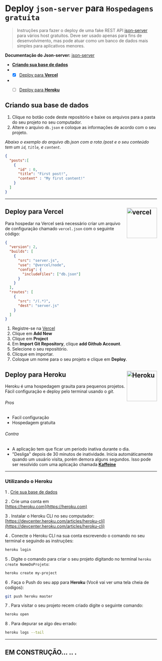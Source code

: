 # Deploy `json-server` para `Hospedagens gratuita`


> Instruções para fazer o deploy de uma fake REST API [json-server](https://github.com/typicode/json-server) para vários host gratuitos. Deve ser usado apenas para fins de desenvolvimento, mas pode atuar como um banco de dados mais simples para aplicativos menores.

**Documentação do Json-server:** [json-server](https://github.com/typicode/json-server)
* [**Criando sua base de dados**](#criar)
* - [x] [Deploy para **Vercel**](#deploy-para-vercel)
* - [ ] [Deploy para **Heroku**](#deploy-para-Heroku)


## Criando sua base de dados

1. Clique no botão code deste repositório e baixe os arquivos para a pasta do seu projeto no seu computador.
2. Altere o arquivo `db.json` e coloque as informações de acordo com o seu projeto.


_Abaixo o exemplo do arquivo db.json com a rota /post e o seu conteúdo tem um `id`, `title`, e `content`._

```json
{
  "posts":[
    {
      "id" : 0,
      "title": "First post!",
      "content" : "My first content!"
    }
  ]
}
```

---
## Deploy para Vercel  <img align="right" width="100px" height="auto" src="https://logovtor.com/wp-content/uploads/2020/10/vercel-inc-logo-vector.png" alt="vercel">

Para hospedar na Vercel será necessário criar um arquivo de configuração chamado `vercel.json` com o seguinte código:

```json
{
  "version": 2,
  "builds": [
    {
      "src": "server.js",
      "use": "@vercel/node",
      "config": {
        "includeFiles": ["db.json"]
      }
    }
  ],
  "routes": [
    {
      "src": "/(.*)",
      "dest": "server.js"
    }
  ]
}
```

1. Registre-se na [Vercel](https://vercel.com/)
2. Clique em **Add New**
3. Clique em  **Project**
4. Em **Import Git Repository**, clique **add Github Account**.
5. Selecione o seu repositório.
6. Clicque em importar.
7. Coloque um nome para o seu projeto e clique em **Deploy**.





## Deploy para **Heroku** <img align="right" width="100px" height="auto" src="https://cdn.worldvectorlogo.com/logos/heroku-1.svg" alt="Heroku">

Heroku é uma hospedagem grauita para pequenos projetos. Fácil configuração e deploy pelo terminal usando o _git_.

###### Pros

* Facil configuração
* Hospedagem gratuita

###### Contra

* A aplicação tem que ficar um periodo inativa durante o dia.
* "Desliga" depois de 30 minutos de inatividade. Inicia automáticamente quando um usuário visita, porém demora alguns segundos. Isso pode ser resolvido com uma aplicação chamada [**Kaffeine**](http://kaffeine.herokuapp.com/)

---

### Utilizando o Heroku

1 . [Crie sua base de dados](#create-your-database)

2 . Crie uma conta em <br/>[https://heroku.com](https://heroku.com)

3 . Instalar o Heroku CLI no seu computador: <br/>[https://devcenter.heroku.com/articles/heroku-cli](https://devcenter.heroku.com/articles/heroku-cli)

4 . Conecte o Heroku CLI na sua conta escrevendo o comando no seu terminal e seguindo as instruções:
```bash
heroku login
```

5 . Digite o comando para criar o seu projeto digitando no terminal `heroku create NomeDoProjeto`:
```bash
heroku create my-project
```

6 . Faça o Push do seu app para __Heroku__ (Você vai ver uma tela cheia de codigos):
```bash
git push heroku master
```

7 . Para visitar o seu projeto recem criado digite o seguinte comando:
```bash
heroku open
```

8 . Para depurar se algo deu errado:
```bash
heroku logs --tail
```

---
## EM CONSTRUÇÃO... .. .
<!--
#### How it works

Heroku will look for a startup-script, this is by default `npm start` so make sure you have that in your `package.json` (assuming your script is called `server.js`):
```json
 "scripts": {
    "start" : "node server.js"
 }
```

You also have to make changes to the port, you can't hardcode a dev-port. But you can reference herokus port. So the code will have the following:
```js
const port = process.env.PORT || 4000;
```

## Deploy to Glitch

Not tested 100%. Same as with Heroku, will sleep after a while.

1. Register for [Glitch](https://glitch.com/) or go to [Glitch/edit](https://glitch.com/)
2. Click **New Project**
3. Click **Import from GitHub**
4. Paste `https://github.com/jesperorb/json-server-heroku.git` into the URL-input and click OK.
5. Wait for it to setup
6. Press **Share**-button to get your URL to live site. It should be something for example like: `https://fallabe-pie-snake.glitch.me`. And your DB will be at `https://fallabe-pie-snake.glitch.me/posts`

## Deploy to **Azure**

<img align="right" width="100px" height="auto" src="https://docs.microsoft.com/en-us/azure/media/index/azure-germany.svg" alt="Azure">

You can also use _Microsoft Azure_ to deploy a smaller app for free to the Azure platform. The service is not as easy as _Heroku_ and you might go insane because the documentation is really really bad at some times and it's hard to troubleshoot.

The **pros** are that on _Azure_ the app **will not be forced to sleep**. It will sleep automatically on inactivity but you can just visit it and it will start up.

## Installation

1 . Create a Microsoft Account that you can use on Azure: </br>
https://azure.microsoft.com/

2 . Install the `azure-cli`: <br/>
https://docs.microsoft.com/en-us/cli/azure/install-azure-cli
_This might cause some trouble, you will see. Remember to restart your terminal or maybe your computer if the commands after this does not work_

3 . Login to the service via the command line and follow the instructions: </br>
```bash
az login
```
_You will be prompted to visit a website and paste a confirmation code_


## Create the project

1 . [Create your database](#create-your-database)

2 . Create a resource group for your projects, replace the name to whatever you want just be sure to use the same group name in all commands to come. You only have to create the resource group and service plan once, then you can use the same group and plan for all other apps you create if you like.

```bash
az group create -n NameOfResourceGroup -l northeurope
```

3 . Create a service plan:

```
az appservice plan create -n NameOfServicePlan -g NameOfResourceGroup
```

4 . Create the actual app and supply the service plan and resource group
```bash
az webapp create -n NameOfApp -g NameOfResourceGroup --plan NameOfServicePlan
```

5 . Create deployment details. A git-repo is not created automatically so we have to create it with a command:

```bash
az webapp deployment source config-local-git -n NameOfApp -g NameOfResourceGroup
```

6 . From the command in step 5 you should get a **url** in return. Copy this url and add it as a remote to your local git project, for example:

```bash
git remote add azure https://jesperorb@deploy-testing.scm.azurewebsites.net/deploy-testing.git
```

7 . Now you should be able to push your app:
```bash
git push azure master
```

You should be prompted to supply a password, this should be the pass to your account. If not, you can choose a different password at your Dashboard for Azure: **[https://portal.azure.com/](https://portal.azure.com/)**

Choose **App Services** in the sidebar to the left and the choose your app in the list that appears then go to **Deployment Credentials** to change your password for deployment:<br>
https://docs.microsoft.com/en-us/azure/app-service/app-service-deployment-credentials

-->

